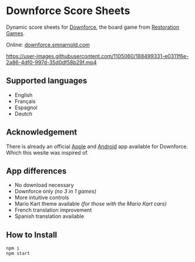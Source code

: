 # Downforce Score Sheets
Dynamic score sheets for [Downforce](https://restorationgames.com/downforce/), the board game from [Restoration Games](https://restorationgames.com/).

Online: [downforce.smnarnold.com](https://downforce.smnarnold.com)

https://user-images.githubusercontent.com/1105060/188499331-e0311f6e-2a86-4df0-997d-35d0df58b29f.mp4

## Supported languages
- English
- Français
- Espagnol
- Deutch

## Acknowledgement
There is already an official [Apple](https://apps.apple.com/us/app/restoration-games/id1229496560) and [Android](https://play.google.com/store/apps/details?id=com.restorationgames.restoration) app available for Downforce. Which this wesite was inspired of.

## App differences
- No download necessary
- Downforce only *(no 3 in 1 games)*
- More intuitive controls
- Mario Kart theme available *(for those with the Mario Kart cars)*
- French translation improvement
- Spanish translation available

## How to Install
```
npm i
npm start
```

